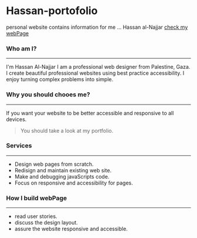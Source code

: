 # Hassan-portofolio
personal website contains information for me ... Hassan al-Najjar 
[check my webPage](https://gsg-g8.github.io/Hassan-portofolio/)
### Who am I?
---
I'm Hassan Al-Najjar I am a professional web designer from Palestine, Gaza. I create beautiful professional websites using best practice accessibility. I enjoy turning complex problems into simple.

### Why you should chooes me?
--- 
If you want your website to be better accessible and responsive to all devices.
> You should take a look at my portfolio.
### Services
---
- Design web pages from scratch.
- Redisign and maintain existing web site.
- Make and debugging javaScripts code.
- Focus on responsive and accessibility for pages.
### How I build webPage
---
- read user stories.
- discuss the design layout.
- assure the website responsive and accessible.
